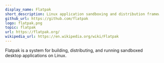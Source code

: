 ```yaml
---
display_name: Flatpak
short_description: Linux application sandboxing and distribution framework.
github_url: https://github.com/flatpak
logo: flatpak.png
topic: flatpak
url: https://flatpak.org/
wikipedia_url: https://en.wikipedia.org/wiki/Flatpak
---
```

Flatpak is a system for building, distributing, and running sandboxed desktop applications on Linux.
